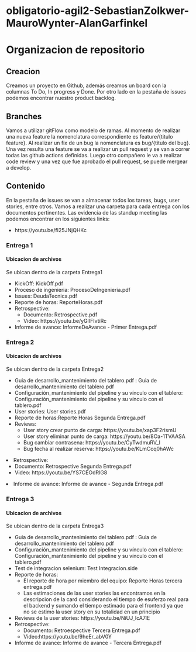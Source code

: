 # obligatorio-agil2-SebastianZolkwer-MauroWynter-AlanGarfinkel


# Organizacion de repositorio

## Creacion
Creamos un proyecto en Github, además creamos un board con la columnas To Do, In progress y Done.
Por otro lado en la pestaña de issues podemos encontrar nuestro product backlog.

## Branches
Vamos a utilizar gitFlow como modelo de ramas. Al momento de realizar una nueva feature la nomenclatura correspondiente es feature/{titulo feature}. Al realizar un fix de un bug la nomenclatura es bug/{titulo del bug}. Una vez resulta una feature se va a realizar un pull request y se van a correr todas las github actions definidas. Luego otro compañero le va a realizar code review y una vez que fue aprobado el pull request, se puede mergear a develop. 

## Contenido
En la pestaña de issues se van a almacenar todos los  tareas, bugs, user stories, entre otros.
Vamos a realizar una carpeta para cada entrega con los documentos pertinentes.
Las evidencia de las standup meeting las podemos encontrar en los siguientes links:
<ul> 
  <li> https://youtu.be/fI25JNjQHKc </li>
</ul>

### Entrega 1
#### Ubicacion de archivos
Se ubican dentro de la carpeta Entrega1
<ul>
  <li>KickOff: KickOff.pdf</li>
  <li>Proceso de ingenieria:  ProcesoDeIngenieria.pdf</li>
  <li>Issues: DeudaTecnica.pdf</li>
  <li>Reporte de horas: ReporteHoras.pdf</li>
  <li>Retrospective: 
    <ul>
      <li> Documento: Retrospective.pdf</li>
      <li> Video: https://youtu.be/yGlIFIvtiRc</li>
    </ul>
  <li> Informe de avance: InformeDeAvance - Primer Entrega.pdf</li>
</ul>

### Entrega 2
#### Ubicacion de archivos
Se ubican dentro de la carpeta Entrega2
<ul>
  <li>Guia de desarrollo_mantenimiento del tablero.pdf : Guia de desarrollo_mantenimiento del tablero.pdf</li>
  <li>Configuración_mantenimiento del pipeline y su vínculo con el tablero:  Configuración_mantenimiento del pipeline y su vínculo con el tablero.pdf</li>
  <li> User stories: User stories.pdf</li>
  <li>Reporte de horas:Reporte Horas Segunda Entrega.pdf</li>
  <li>Reviews: 
    <ul>
      <li> User story crear punto de carga: https://youtu.be/xap3F2rismU</li>
      <li> User story eliminar punto de carga: https://youtu.be/8Oa-1TVAASA</li>
      <li> Bug cambiar contrasena: https://youtu.be/CyTwdmuRV_I</li>
      <li> Bug fecha al realizar reserva: https://youtu.be/KLmCcq0hAWc</li>
    </ul>
  </ul>
  </li>
  <li>Retrospective: 
    <ul>
      <li> Documento: Retrospective Segunda Entrega.pdf</li>
      <li> Video: https://youtu.be/YS7CEOdRlG8</li>
    </ul> 
  </li>
  <li> Informe de avance: Informe de avance - Segunda Entrega.pdf</li>
</ul>

### Entrega 3
#### Ubicacion de archivos
Se ubican dentro de la carpeta Entrega3
<ul>
  <li>Guia de desarrollo_mantenimiento del tablero.pdf : Guia de desarrollo_mantenimiento del tablero.pdf</li>
  <li>Configuración_mantenimiento del pipeline y su vínculo con el tablero: Configuración_mantenimiento del pipeline y su vínculo con el tablero.pdf</li>
  <li> Test de integracion selenium: Test Integracion.side </li>
  <li>Reporte de horas:
    <ul> 
      <li> El reporte de hora por miembro del equipo: Reporte Horas tercera entrega.pdf</li>
      <li> Las estimaciones de las user stories las encontramos en la descripcion de la card considerando el tiempo de esuferzo real para el backend y sumando el tiempo estimado para el frontend ya que no se estimo la user story en su totalidad en un principio</li>
    </ul>
  </li>
  <li>Reviews de la user stories: https://youtu.be/NiUJ_lcA7lE </li>
  <li>Retrospective: 
    <ul>
      <li> Documento: Retroespective Tercera Entrega.pdf</li>
      <li> Video:https://youtu.be/9heEr_abV0Y</li>
    </ul> 
  </li>
  <li> Informe de avance: Informe de avance - Tercera Entrega.pdf</li>
</ul>
  



